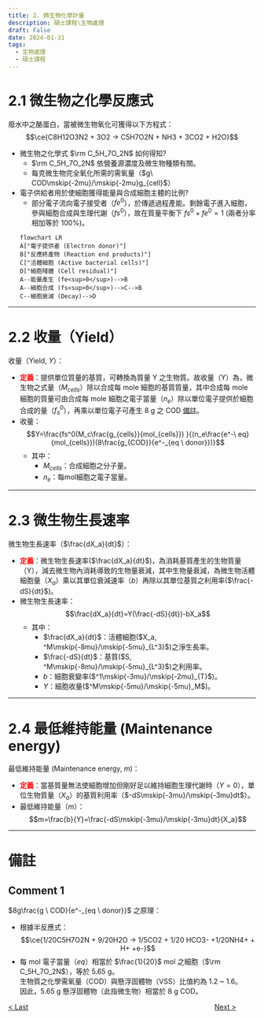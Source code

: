 ```yaml
---
title: 2. 微生物化學計量
description: 碩士課程\生物處理
draft: False
date: 2024-01-31
tags:
  - 生物處理
  - 碩士課程
---
```

# 2.1 微生物之化學反應式
廢水中之酪蛋白，當被微生物氧化可獲得以下方程式：
$$\ce{C8H12O3N2 + 3O2 -> C5H7O2N + NH3 + 3CO2 + H2O}$$

- 微生物之化學式 $\rm C_5H_7O_2N$ 如何得知?
	- $\rm C_5H_7O_2N$ 依營養源濃度及微生物種類有關。
	- 每克微生物完全氧化所需的需氧量（$g\ COD\mskip{-2mu}/\mskip{-2mu}g_{cell}$）
- 電子供給者用於使細胞獲得能量與合成細胞主體的比例?
	- 部分電子流向電子接受者（$fe^0$），於傳遞過程產能。剩餘電子進入細胞，參與細胞合成與生理代謝（$fs^0$），故在質量平衡下 $fs^0+fe^0=1$ (兩者分率相加等於 100%)。
	```mermaid
	flowchart LR
	A["電子提供者 (Electron donor)"]
	B["反應終產物 (Reaction end products)"]
	C["活體細胞 (Active bacterial cells)"]
	D["細胞殘體 (Cell residual)"]
	A--能量產生 (fe<sup>0</sup>)-->B
	A--細胞合成 (fs<sup>0</sup>)-->C-->B
	C--細胞衰減 (Decay)-->D
	```
---
# 2.2 收量（Yield）
收量（Yield, $Y$）：
- **<font color=red>定義</font>**：提供單位質量的基質，可轉換為質量 Y 之生物質。故收量（Y）為，微生物之式量（$M_{cells}$）除以合成每 mole 細胞的基質質量，其中合成每 mole 細胞的質量可由合成每 mole 細胞之電子當量（$n_e$）除以單位電子提供於細胞合成的量（$f_s^0$），再乘以單位電子可產生 8 g 之 COD [備註](#comment-1)。
- 收量：
	$$Y=\frac{fs^0(M_c\frac{g_{cells}}{mol_{cells}}) }{(n_e\frac{e^-\ eq}{mol_{cells}})(8\frac{g_{COD}}{e^-_{eq \ donor}})}$$
	- 其中：
		- $M_{cells}$：合成細胞之分子量。
		- $n_e$：每mol細胞之電子當量。

---
# 2.3 微生物生長速率
微生物生長速率（$\frac{dX_a}{dt}$）：
- **<font color=red>定義</font>**：微生物生長速率($\frac{dX_a}{dt}$)，為消耗基質產生的生物質量（Y），減去微生物內消耗導致的生物量衰減，其中生物量衰減，為微生物活體細胞量（$X_a$）乘以其單位衰減速率（$b$）再除以其單位基質之利用率($\frac{-dS}{dt}$)。
- 微生物生長速率：
	$$\frac{dX_a}{dt}=Y(\frac{-dS}{dt})-bX_a$$
    - 其中：
		- $\frac{dX_a}{dt}$：活體細胞($X_a, ^M\mskip{-8mu}/\mskip{-5mu}_{L^3}$)之淨生長率。
		- $\frac{-dS}{dt}$：基質($S, ^M\mskip{-8mu}/\mskip{-5mu}_{L^3}$)之利用率。
		- $b$：細胞衰變率($^1\mskip{-3mu}/\mskip{-2mu}_{T}$)。
		- $Y$：細胞收量($^M\mskip{-5mu}/\mskip{-5mu}_M$)。
---
# 2.4 最低維持能量 (Maintenance energy)
最低維持能量 (Maintenance energy, $m$)：
- **<font color=red>定義</font>**：當基質量無法使細胞增加但剛好足以維持細胞生理代謝時（$Y=0$），單位生物質量（$X_a$）的基質利用率（$-dS\mskip{-3mu}/\mskip{-3mu}dt$）。
- 最低維持能量（$m$）：
	$$m=\frac{b}{Y}=\frac{-dS\mskip{-3mu}/\mskip{-3mu}dt}{X_a}$$

---
# 備註
## Comment 1
$8g\frac{g \ COD}{e^-_{eq \ donor}}$ 之原理：
- 根據半反應式：  
$$\ce{1/20C5H7O2N + 9/20H2O -> 1/5CO2 + 1/20 HCO3- +1/20NH4+ + H+ +e-}$$  
- 每 mol 電子當量（$eq$）相當於 $\frac{1}{20}$ mol 之細胞（$\rm C_5H_7O_2N$），等於 5.65 g。  
生物質之化學需氧量（COD）與懸浮固體物（VSS）比值約為 1.2 ~ 1.6。  
因此，5.65 g 懸浮固體物（此指微生物）相當於 8 g COD。

<div style="display: grid; grid-template-columns: 1fr 4fr 1fr;">
  <div><a href="01_基礎微生物學">< Last</a></div>
  <div></div>
  <div><a href="03_微生物動力學">Next ></a></div>
</div>